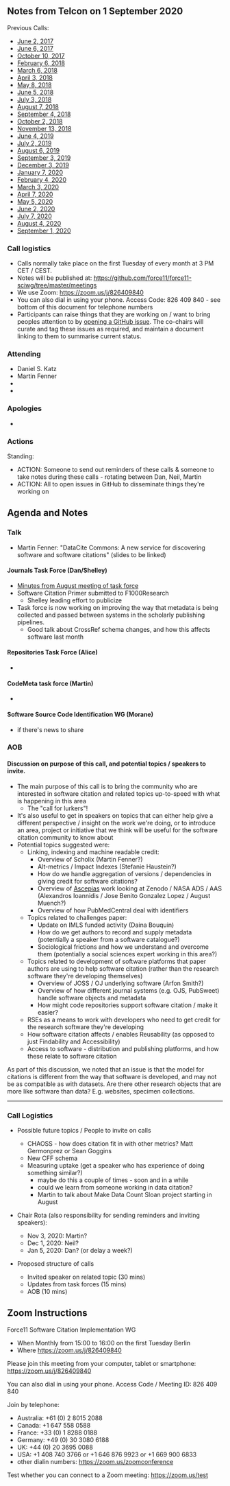 ## Notes from Telcon on 1 September 2020

Previous Calls:
 - [June 2, 2017](https://github.com/force11/force11-sciwg/blob/master/meetings/20170602-Notes.md)
 - [June 6, 2017](https://github.com/force11/force11-sciwg/blob/master/meetings/20170606-Notes.md)
 - [October 10, 2017](https://github.com/force11/force11-sciwg/blob/master/meetings/20171010-Notes.md)
 - [February 6, 2018](https://github.com/force11/force11-sciwg/blob/master/meetings/20180206-Notes.md)
 - [March 6, 2018](https://github.com/force11/force11-sciwg/blob/master/meetings/20180306-Notes.md)
 - [April 3, 2018](https://github.com/force11/force11-sciwg/blob/master/meetings/20180403-Notes.md)
 - [May 8, 2018](https://github.com/force11/force11-sciwg/blob/master/meetings/20180508-Notes.md)
 - [June 5, 2018](https://github.com/force11/force11-sciwg/blob/master/meetings/20180605-Notes.md)
 - [July 3, 2018](https://github.com/force11/force11-sciwg/blob/master/meetings/20180703-Notes.md)
 - [August 7, 2018](https://github.com/force11/force11-sciwg/blob/master/meetings/20180807-Notes.md)
 - [September 4, 2018](https://github.com/force11/force11-sciwg/blob/master/meetings/20180904-Notes.md)
 - [October 2, 2018](https://github.com/force11/force11-sciwg/blob/master/meetings/20181002-Notes.md)
 - [November 13, 2018](https://github.com/force11/force11-sciwg/blob/master/meetings/20181113-Notes.md)
 - [June 4, 2019](https://github.com/force11/force11-sciwg/blob/master/meetings/20190604-Notes.md)
 - [July 2, 2019](https://github.com/force11/force11-sciwg/blob/master/meetings/20190702-Notes.md)
 - [August 6, 2019](https://github.com/force11/force11-sciwg/blob/master/meetings/20190806-Notes.md)
 - [September 3, 2019](https://github.com/force11/force11-sciwg/blob/master/meetings/20190903-Notes.md)
 - [December 3, 2019](https://github.com/force11/force11-sciwg/blob/master/meetings/20191203-Notes.md)
 - [January 7, 2020](https://github.com/force11/force11-sciwg/blob/master/meetings/20200107-Notes.md)
 - [February 4, 2020](https://github.com/force11/force11-sciwg/blob/master/meetings/20200204-Notes.md)
 - [March 3, 2020](https://github.com/force11/force11-sciwg/blob/master/meetings/20200303-Notes.md)
 - [April 7, 2020](https://github.com/force11/force11-sciwg/blob/master/meetings/20200407-Notes.md)
 - [May 5, 2020](https://github.com/force11/force11-sciwg/blob/master/meetings/20200505-Notes.md)
 - [June 2, 2020](https://github.com/force11/force11-sciwg/blob/master/meetings/20200602-Notes.md)
 - [July 7, 2020](https://github.com/force11/force11-sciwg/blob/master/meetings/20200707-Notes.md)
 - [August 4, 2020](https://github.com/force11/force11-sciwg/blob/master/meetings/20200804-Notes.md)
 - [September 1, 2020](https://github.com/force11/force11-sciwg/blob/master/meetings/20200901-Notes.md)


### Call logistics

 - Calls normally take place on the first Tuesday of every month at 3 PM CET / CEST.
 - Notes will be published at: https://github.com/force11/force11-sciwg/tree/master/meetings
 - We use Zoom: https://zoom.us/j/826409840
 - You can also dial in using your phone. Access Code: 826 409 840 - see bottom of this document for telephone numbers
 - Participants can raise things that they are working on / want to bring peoples attention to by [opening a GitHub issue](https://github.com/force11/force11-sciwg/issues). The co-chairs will curate and tag these issues as required, and maintain a document linking to them to summarise current status.

### Attending

- Daniel S. Katz
- Martin Fenner
- 
- 

### Apologies
- 
 
### Actions

Standing:
 * ACTION: Someone to send out reminders of these calls & someone to take notes during these calls - rotating between Dan, Neil, Martin
 * ACTION: All to open issues in GitHub to disseminate things they're working on

## Agenda and Notes
  
### Talk
   - Martin Fenner: "DataCite Commons: A new service for discovering software and software citations" (slides to be linked)

#### Journals Task Force (Dan/Shelley)
   - [Minutes from August meeting of task force](https://docs.google.com/document/d/1qs_n5VehoUmhvmUqPc90f2DGH4hf6vFJz2ip6LOba9Y/edit)
   - Software Citation Primer submitted to F1000Research
      - Shelley leading effort to publicize
   - Task force is now working on improving the way that metadata is being collected and passed between systems in the scholarly publishing pipelines. 
      - Good talk about CrossRef schema changes, and how this affects software last month
   
#### Repositories Task Force (Alice)
   - 
   
#### CodeMeta task force (Martin)
   - 

#### Software Source Code Identification WG (Morane)
   - if there's news to share

### AOB

#### Discussion on purpose of this call, and potential topics / speakers to invite.

   - The main purpose of this call is to bring the community who are interested in software citation and related topics up-to-speed with what is happening in this area
      - The "call for lurkers"!
   - It's also useful to get in speakers on topics that can either help give a different perspective / insight on the work we're doing, or to introduce an area, project or initiative that we think will be useful for the software citation community to know about
   - Potential topics suggested were:
      - Linking, indexing and machine readable credit:
         - Overview of Scholix (Martin Fenner?)
         - Alt-metrics / Impact Indexes (Stefanie Haustein?)
         - How do we handle aggregation of versions / dependencies in giving credit for software citations?
         - Overview of [Ascepias](https://asclepias-broker.readthedocs.io/en/latest/index.html) work looking at Zenodo / NASA ADS / AAS (Alexandros Ioannidis /   Jose Benito Gonzalez Lopez / August Muench?)
         - Overview of how PubMedCentral deal with identifiers
      - Topics related to challenges paper:
         - Update on IMLS funded activity (Daina Bouquin)
         - How do we get authors to record and supply metadata (potentially a speaker from a software catalogue?)
         - Sociological frictions and how we understand and overcome them (potentially a social sciences expert working in this area?)
      - Topics related to development of software platforms that paper authors are using to help software citation (rather than the research software they're developing themselves)
         - Overview of JOSS / OJ underlying software (Arfon Smith?)
         - Overview of how different journal systems (e.g. OJS, PubSweet) handle software objects and metadata
         - How might code repositories support software citation / make it easier?
      - RSEs as a means to work with developers who need to get credit for the research software they're developing
      - How software citation affects / enables Reusability (as opposed to just Findability and Accessibility)
      - Access to software - distribution and publishing platforms, and how these relate to software citation
      
As part of this discussion, we noted that an issue is that the model for citations is different from the way that software is developed, and may not be as compatible as with datasets. Are there other research objects that are more like software than data? E.g. websites, specimen collections.

___
 
### Call Logistics

- Possible future topics / People to invite on calls
   - CHAOSS - how does citation fit in with other metrics? Matt Germonprez or Sean Goggins
   - New CFF schema
   - Measuring uptake (get a speaker who has experience of doing something similar?)
     - maybe do this a couple of times - soon and in a while
     - could we learn from someone working in data citation?
     - Martin to talk about Make Data Count Sloan project starting in August

- Chair Rota (also responsibility for sending reminders and inviting speakers):
   - Nov 3, 2020: Martin?
   - Dec 1, 2020: Neil?
   - Jan 5, 2020: Dan? (or delay a week?)
   
- Proposed structure of calls
   - Invited speaker on related topic (30 mins)
   - Updates from task forces (15 mins)
   - AOB (10 mins)

## Zoom Instructions

Force11 Software Citation Implementation WG
 - When    Monthly from 15:00 to 16:00 on the first Tuesday Berlin
 - Where   https://zoom.us/j/826409840

Please join this meeting from your computer, tablet or smartphone: https://zoom.us/j/826409840

You can also dial in using your phone. Access Code / Meeting ID: 826 409 840

Join by telephone: 
 - Australia: +61 (0) 2 8015 2088
 - Canada: +1 647 558 0588
 - France: +33 (0) 1 8288 0188
 - Germany: +49 (0) 30 3080 6188
 - UK: +44 (0) 20 3695 0088
 - USA: +1 408 740 3766 or +1 646 876 9923 or +1 669 900 6833
 - other dialin numbers: https://zoom.us/zoomconference
 
 Test whether you can connect to a Zoom meeting: https://zoom.us/test
